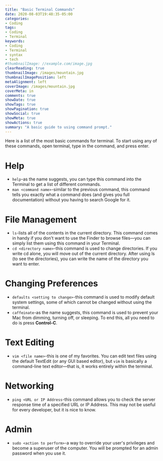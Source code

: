 ```yaml
---
title: "Basic Terminal Commands"
date: 2020-08-03T19:48:35-05:00
categories:
- Coding
tags:
- Coding
- Terminal
keywords:
- Coding
- Terminal
- syntax
- tech
#thumbnailImage: //example.com/image.jpg
clearReading: true
thumbnailImage: /images/mountain.jpg
thumbnailImagePosition: left
metaAlignment: left
coverImage: /images/mountain.jpg
coverMeta: in
comments: true
showDate: true
showTags: true
showPagination: true
showSocial: true
showMeta: true
showActions: true
summary: "A basic guide to using command prompt."
---
```

Here is a list of the most basic commands for terminal. To start using any of these commands, open terminal, type in the command, and press enter.

# Help
- `help`-as the name suggests, you can type this command into the Terminal to get a list of different commands.
- `man <command name>`-similar to the previous command, this command tells you exactly what a command does (and gives you full documentation) without you having to search Google for it.

# File Management
- `ls`-lists all of the contents in the current directory. This command comes in handy if you don't want to use the Finder to browse files—you can simply list them using this command in your Terminal.
- `cd <directory name>`-this command is used to change directories. If you write cd alone, you will move out of the current directory. After using ls (to see the directories), you can write the name of the directory you want to enter.

# Changing Preferences
- `defaults <setting to change>`-this command is used to modify default system settings, some of which cannot be changed without using the terminal.
- `caffeinate`-as the name suggests, this command is used to prevent your Mac from dimming, turning off, or sleeping. To end this, all you need to do is press **Control-C**.

# Text Editing
- `vim <file name>`-this is one of my favorites. You can edit text files using the default TextEdit (or any GUI based editor), but `vim` is basically a command-line text editor—that is, it works entirely within the terminal.

# Networking
- `ping <URL or IP Address`-this command allows you to check the server response time of a specified URL or IP Address. This may not be useful for every developer, but it is nice to know.

# Admin
- `sudo <action to perform>`-a way to override your user's privileges and become a superuser of the computer. You will be prompted for an admin password when you use it.









<!--more-->
